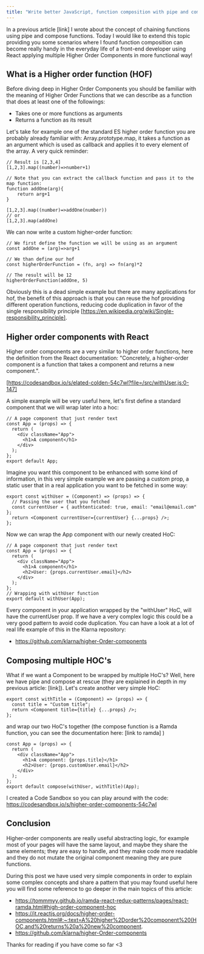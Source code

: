 ```yaml
---
title: "Write better JavaScript, function composition with pipe and compose"
---
```

In a previous article [link] I wrote about the concept of chaining functions using pipe and compose functions.
Today I would like to extend this topic providing you some scenarios where I found function composition can become really handy
in the everyday life of a front-end developer using React applying multiple Higher Order Components in more functional way!

## What is a Higher order function (HOF)
Before diving deep in Higher Order Components you should be familiar with the meaning of Higher Order Functions that we can
describe as a function that does at least one of the followings:
- Takes one or more functions as arguments
- Returns a function as its result

Let's take for example one of the standard ES higher order function you are probably already familiar with: Array.prototype.map,
it takes a function as an argument which is used as callback and applies it to every element of the array.
A very quick reminder: 
```
// Result is [2,3,4]
[1,2,3].map((number)=>number+1)

// Note that you can extract the callback function and pass it to the map function:
function addOne(arg){
    return arg+1
}

[1,2,3].map((number)=>addOne(number))
// or
[1,2,3].map(addOne)
```
We can now write a custom higher-order function: 
```
// We first define the function we will be using as an argument
const addOne = (arg)=>arg+1

// We than define our hof
const higherOrderFunction = (fn, arg) => fn(arg)*2
 
// The result will be 12
higherOrderFunction(addOne, 5)
```
Obviously this is a dead simple example but there are many applications for hof,
the benefit of this approach is that you can reuse the hof providing different operation functions, reducing
code duplication in favor of the single responsibility principle [https://en.wikipedia.org/wiki/Single-responsibility_principle].

## Higher order components with React
Higher order components are a very similar to higher order functions, here the definition from the React documentation:
"Concretely, a higher-order component is a function that takes a component and returns a new component.".

[https://codesandbox.io/s/elated-colden-54c7wl?file=/src/withUser.js:0-147]

A simple example will be very useful here, let's first define a standard component that we will wrap later into a hoc:
```
// A page component that just render text
const App = (props) => {
  return (
    <div className="App">
      <h1>A component</h1>
    </div>
  );
};
export default App;
```
Imagine you want this component to be enhanced with some kind of information, in this very simple example we are
passing a custom prop, a static user that in a real application you want to be fetched in some way:
```
export const withUser = (Component) => (props) => {
  // Passing the user that you fetched 
  const currentUser = { authtenticated: true, email: "email@email.com" };
  return <Component currentUser={currentUser} {...props} />;
};
```
Now we can wrap the App component with our newly created HoC:
```
// A page component that just render text
const App = (props) => {
  return (
    <div className="App">
      <h1>A component</h1>
      <h2>User: {props.currentUser.email}</h2>
    </div>
  );
};
// Wrapping with withUser function
export default withUser(App);
```
Every component in your application wrapped by the "withUser" HoC, will have the currentUser prop. If we have 
a very complex logic this could be a very good pattern to avoid code duplication.
You can have a look at a lot of real life example of this in the Klarna repository:
 - https://github.com/klarna/higher-Order-components

## Composing multiple HOC's

What if we want a Component to be wrapped by multiple HoC's? Well, here we have pipe and compose at rescue (they are explained in depth in my previous article: [link]).
Let's create another very simple HoC: 
```
export const withTitle = (Component) => (props) => {
  const title = "Custom title";
  return <Component title={title} {...props} />;
};
```
and wrap our two HoC's together (the compose function is a Ramda function, you can see the documentation here: [link to ramda] )
```
const App = (props) => {
  return (
    <div className="App">
      <h1>A component: {props.title}</h1>
      <h2>User: {props.customUser.email}</h2>
    </div>
  );
};
export default compose(withUser, withTitle)(App);
```
I created a Code Sandbox so you can play around with the code: https://codesandbox.io/s/higher-order-components-54c7wl

## Conclusion

Higher-order components are really useful abstracting logic, for example most of your pages will have the same layout,
and maybe they share the same elements; they are easy to handle, and they make code more readable and they do not mutate the original component meaning they are pure functions.

During this post we have used very simple components in order to explain some complex concepts and share a pattern that you may found useful here you will find
some reference to go deeper in the main topics of this article:

- https://tommmyy.github.io/ramda-react-redux-patterns/pages/react-ramda.html#high-order-component-hoc
- https://it.reactjs.org/docs/higher-order-components.html#:~:text=A%20higher%2Dorder%20component%20(HOC,and%20returns%20a%20new%20component.
- https://github.com/klarna/higher-Order-components

Thanks for reading if you have come so far <3



